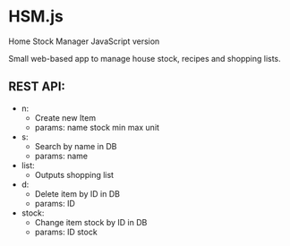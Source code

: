 # HSM.js
Home Stock Manager JavaScript version

Small web-based app to manage house stock, recipes and shopping lists.

## REST API:

* n:
  * Create new Item
  * params: name stock min max unit
* s:
  * Search by name in DB
  * params: name 
* list:
  * Outputs shopping list
* d:
  * Delete item by ID in DB
  * params: ID 
* stock:
  * Change item stock by ID in DB
  * params: ID stock
